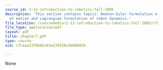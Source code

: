 ```yaml
---
course_id: 2-12-introduction-to-robotics-fall-2005
description: 'This section contains topics: Newton-Euler formulation of equations
  of motion and Lagrangian formulation of robot dynamics.'
file_location: /coursemedia/2-12-introduction-to-robotics-fall-2005/c7caaa2376b8ec01e270328a3b80b029_chapter7.pdf
file_type: application/pdf
layout: pdf
title: chapter7.pdf
type: course
uid: c7caaa2376b8ec01e270328a3b80b029

---
```

None